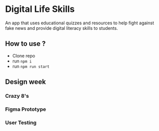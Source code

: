

# Digital Life Skills 

An app that uses educational quizzes and resources to help fight against fake news and provide digital literacy skills to students. 

## How to use ?

- Clone repo 
- run `npm i` 
- run `npm run start`

## Design week 

### Crazy 8's
### Figma Prototype 
### User Testing 


